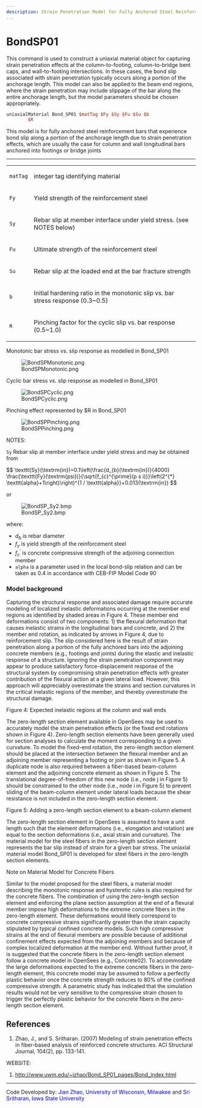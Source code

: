 ```yaml
---
description: Strain Penetration Model for Fully Anchored Steel Reinforcing Bars
...
```


# BondSP01

This command is used to construct a uniaxial material object for
capturing strain penetration effects at the column-to-footing,
column-to-bridge bent caps, and wall-to-footing intersections. In these
cases, the bond slip associated with strain penetration typically occurs
along a portion of the anchorage length. This model can also be applied
to the beam end regions, where the strain penetration may include
slippage of the bar along the entire anchorage length, but the model
parameters should be chosen appropriately.

```tcl
uniaxialMaterial Bond_SP01 $matTag $Fy $Sy $Fu $Su $b
        $R
```
<p>This model is for fully anchored steel reinforcement bars that
experience bond slip along a portion of the anchorage length due to
strain penetration effects, which are usually the case for column and
wall longitudinal bars anchored into footings or bridge joints</p>
<hr />
<table>
<tbody>
<tr class="odd">
<td><code class="parameter-table-variable">matTag</code></td>
<td><p>integer tag identifying material</p></td>
</tr>
<tr class="even">
<td><code class="parameter-table-variable">Fy</code></td>
<td><p>Yield strength of the reinforcement steel</p></td>
</tr>
<tr class="odd">
<td><code class="parameter-table-variable">Sy</code></td>
<td><p>Rebar slip at member interface under yield stress. (see NOTES
below)</p></td>
</tr>
<tr class="even">
<td><code class="parameter-table-variable">Fu</code></td>
<td><p>Ultimate strength of the reinforcement steel</p></td>
</tr>
<tr class="odd">
<td><code class="parameter-table-variable">Su</code></td>
<td><p>Rebar slip at the loaded end at the bar fracture
strength</p></td>
</tr>
<tr class="even">
<td><code class="parameter-table-variable">b</code></td>
<td><p>Initial hardening ratio in the monotonic slip vs. bar stress
response (0.3~0.5)</p></td>
</tr>
<tr class="odd">
<td><code class="parameter-table-variable">R</code></td>
<td><p>Pinching factor for the cyclic slip vs. bar response
(0.5~1.0)</p></td>
</tr>
</tbody>
</table>
<p>Monotonic bar stress vs. slip response as modelled in Bond_SP01</p>
<figure>
<img src="/OpenSeesRT/contrib/static/BondSPMonotonic.png" title="BondSPMonotonic.png"
alt="BondSPMonotonic.png" />
<figcaption aria-hidden="true">BondSPMonotonic.png</figcaption>
</figure>
<p>Cyclic bar stress vs. slip response as modelled in Bond_SP01</p>
<figure>
<img src="/OpenSeesRT/contrib/static/BondSPCyclic.png" title="BondSPCyclic.png"
alt="BondSPCyclic.png" />
<figcaption aria-hidden="true">BondSPCyclic.png</figcaption>
</figure>
<p>Pinching effect represented by $R in Bond_SP01</p>
<figure>
<img src="/OpenSeesRT/contrib/static/BondSPPinching.png" title="BondSPPinching.png"
alt="BondSPPinching.png" />
<figcaption aria-hidden="true">BondSPPinching.png</figcaption>
</figure>

<p>NOTES:</p>
<p><code>Sy</code> Rebar slip at member interface under yield
stress and may be obtained from</p>
$$
\texttt{Sy}(\textrm{in})=0.1\left(\frac{d_{b}(\textrm{in})}{4000} \frac{\texttt{Fy}(\textrm{psi})}{\sqrt{f_{c}^{\prime}(p s i)}}\left(2^{*} \texttt{alpha}+1\right)\right)^{1 / \texttt{alpha}}+0.013(\textrm{in})
$$

<p>or</p>
<figure>
<img src="BondSP_Sy2.bmp" title="BondSP_Sy2.bmp" alt="BondSP_Sy2.bmp" />
<figcaption aria-hidden="true">BondSP_Sy2.bmp</figcaption>
</figure>

where:

- $d_b$ is rebar diameter
- $f_y$ is yield strength of the reinforcement steel
- $f^\prime_c$ is concrete compressive strength of the
  adjoining connection member
- <code>alpha</code> is a parameter used in the local bond-slip
  relation and can be taken as 0.4 in accordance with CEB-FIP Model Code
  90

### Model background
Capturing the structural response and associated damage require
accurate modeling of localized inelastic deformations occurring at the
member end regions as identified by shaded areas in Figure 4. These
member end deformations consist of two components: 1) the flexural
deformation that causes inelastic strains in the longitudinal bars and
concrete, and 2) the member end rotation, as indicated by arrows in
Figure 4, due to reinforcement slip. The slip considered here is the
result of strain penetration along a portion of the fully anchored bars
into the adjoining concrete members (e.g., footings and joints) during
the elastic and inelastic response of a structure. Ignoring the strain
penetration component may appear to produce satisfactory
force-displacement response of the structural system by compromising
strain penetration effects with greater contribution of the flexural
action at a given lateral load. However, this approach will appreciably
overestimate the strains and section curvatures in the critical
inelastic regions of the member, and thereby overestimate the structural
damage.

<p>Figure 4: Expected inelastic regions at the column and wall ends</p>

<p>The zero-length section element available in OpenSees may be used to
accurately model the strain penetration effects (or the fixed end
rotations shown in Figure 4). Zero-length section elements have been
generally used for section analyses to calculate the moment
corresponding to a given curvature. To model the fixed-end rotation, the
zero-length section element should be placed at the intersection between
the flexural member and an adjoining member representing a footing or
joint as shown in Figure 5. A duplicate node is also required between a
fiber-based beam-column element and the adjoining concrete element as
shown in Figure 5. The translational degree-of-freedom of this new node
(i.e., node j in Figure 5) should be constrained to the other node
(i.e., node i in Figure 5) to prevent sliding of the beam-column element
under lateral loads because the shear resistance is not included in the
zero-length section element.</p>

<p>Figure 5: Adding a zero-length section element to a beam-column element</p>

<p>The zero-length section element in OpenSees is assumed to have a unit
length such that the element deformations (i.e., elongation and
rotation) are equal to the section deformations (i.e., axial strain and
curvature). The material model for the steel fibers in the zero-length
section element represents the bar slip instead of strain for a given
bar stress. The uniaxial material model Bond_SP01 is developed for steel
fibers in the zero-length section elements.</p>
<p>Note on Material Model for Concrete Fibers</p>
<p>Similar to the model proposed for the steel fibers, a material model
describing the monotonic response and hysteretic rules is also required
for the concrete fibers. The combination of using the zero-length
section element and enforcing the plane section assumption at the end of
a flexural member impose high deformations to the extreme concrete
fibers in the zero-length element. These deformations would likely
correspond to concrete compressive strains significantly greater than
the strain capacity stipulated by typical confined concrete models. Such
high compressive strains at the end of flexural members are possible
because of additional confinement effects expected from the adjoining
members and because of complex localized deformation at the member end.
Without further proof, it is suggested that the concrete fibers in the
zero-length section element follow a concrete model in OpenSees (e.g.,
Concrete02). To accommodate the large deformations expected to the
extreme concrete fibers in the zero-length element, this concrete model
may be assumed to follow a perfectly plastic behavior once the concrete
strength reduces to 80% of the confined compressive strength. A
parametric study has indicated that the simulation results would not be
very sensitive to the compressive strain chosen to trigger the perfectly
plastic behavior for the concrete fibers in the zero-length section
element.</p>

## References
<ol>
<li>Zhao, J., and S. Sritharan. (2007) Modeling of strain penetration
effects in fiber-based analysis of reinforced concrete structures. ACI
Structural Journal, 104(2), pp. 133-141.</li>
</ol>
<p>WEBSITE:</p>
<ol>
<li><a
href="http://www.uwm.edu/~jzhao/Bond_SP01_pages/Bond_index.html">http://www.uwm.edu/~jzhao/Bond_SP01_pages/Bond_index.html</a></li>
</ol>

<hr />

<p>Code Developed by: <span style="color:blue">Jian Zhao,
University of Wisconsin, Milwakee </span> and 
<span style="color:blue"> Sri Sritharan, Iowa State
University</span></p>
